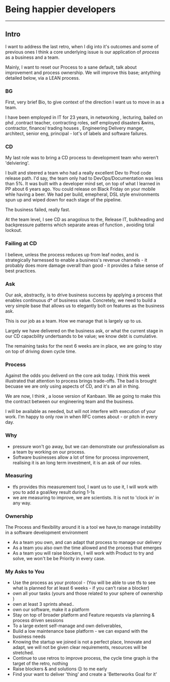 # Being happier developers

---

## Intro
I want to address the last retro, when I dig into it's outcomes and some of previous ones I think a core underlying issue is our application of _process_ as a business and a team.  

Mainly, I want to reset our Process to a sane default, talk about improvement and process ownership.  We will improve this base; antything detailed below, via a LEAN process.

### BG 

First, very brief Bio, to give context of the direction I want us to move in as a team.

I have been employed in IT for 23 years, in networking , lecturing, bailed on phd ,contract teacher, contracting roles, self employed disasters &wins, contractor, finance/
trading houses ,  Engineering Delivery manger, architect, senior eng, principal - lot's of labels and software failures.

### CD

My last role was to bring a CD process to development team who weren't 'delviering'.

I built and steered a team who had a really excellent Dev to Prod code release path.  I'd say, the team only had to DevOps/Documentation was less than 5%.  It was built with a developer mind set, on top of what I learned in PP about 6 years ago. You could release on Black Friday on your mobile whle having a beer.  We had per build, emepheral, DSL style environments spun up and wiped down for each stage of the pipeline.

The business failed, really fast.

At the team level,  I see CD as anagolous to the, Release IT,  bulkheading and backpressure patterns which separate areas of function , avoiding total lockout. 

### Failing at CD

I believe, unless the process reduces up from leaf nodes, and is strategically harnessed to enable a business's revenue channels - it probably does more damage overall than good - it provides a false sense of best practices. 

### Ask

Our ask,  abstractly,  is to drive business success by applying a process that enables continuous d* of business value.  Concretely, we need to build a very simple base that allows us to elegantly bolt on features as the business ask.

This is our job as a team.  How we manage that is largely up to us.

Largely we have delivered on the business ask, or what the current stage in our CD capacbility undertsands to be value;  we know debt is cumulative. 

The remaining tasks for the next 6 weeks are in place, we are going to stay on top of driving down cycle time.

### Process
Against the odds you deliverd on the core ask today.  I think this week illustrated that  attention to process brings trade-offs.  The bad is brought becuase we are only using aspects of CD, and it's an all in thing.

We are now, I think , a loose version of Kanbaan.  We ae going to make this the contract between our engineering team and the business. 

I will be available as needed, but will not interfere with execution of your work.  I'm happy to only row in when RFC comes about - or pitch in every day.  

### Why

- pressure won't go away,  but we can demonstrate our professionalism as a team by working on our process.
- Software businesses allow a lot of time for process improvement, realising it is an long term investment, it is an ask of our roles. 

### Measuring
- tfs provides this measurement tool, I want us to use it,  I will work with you to add a goal/key result during 1-1s 
- we are measuring to improve, we are scientists. It is not to 'clock in' in any way.

### Ownership
The Process and flexibility around it is a tool we have,to manage instability in a software development environment
- As a team you own, and can adapt that  process to manage our delivery
- As a team you also own the time allowed and the process that emerges
- As a team you will raise blockers, I will work with Product to try and solve, we won't  be be Priority in every case. 

### My Asks to You
- Use the process as your protocol - (You will be able to use tfs to see what is planned for at least 6 weeks - if you can't raise a blocker)
- own all your tasks (yours and those related to your sphere of ownership )
- own at least 3 sprints ahead..
- own our software, make it a platform
- Stay on top of broader platform and Feature requests via planning & process driven sessions
- To a large extent self-manage and own deliverables, 
- Build a low maintenance base platform -  we can expand with the business needs
- Knowing the startup we joined is not a perfect place, Innovate and adapt, we will not be given clear requirements, resources will be stretched.
- Continue to use retros to improve process, the cycle time graph *is* the target of the retro, nothing
- Raise blockers & and solutions :wink: to me early
- Find your want to deliver 'thing' and create a 'Betterworks Goal for it'



	
